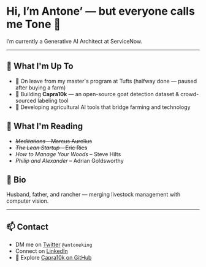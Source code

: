 # Hi, I’m Antone’ — but everyone calls me Tone 👋

I’m currently a Generative AI Architect at ServiceNow.

---

## 🔭 What I'm Up To

- 🧠 On leave from my master's program at Tufts (halfway done — paused after buying a farm)
- 🐐 Building **Capra10k** — an open-source goat detection dataset & crowd-sourced labeling tool  
- 🚜 Developing agricultural AI tools that bridge farming and technology


## 📖 What I'm Reading

- ~~*Meditations* – Marcus Aurelius~~  
- ~~*The Lean Startup* – Eric Ries~~ 
- *How to Manage Your Woods* – Steve Hilts  
- *Philip and Alexander* – Adrian Goldsworthy


## 🧬 Bio

Husband, father, and rancher — merging livestock management with computer vision.

---

## 📫 Contact

- DM me on [Twitter](https://twitter.com/antoneking) `@antoneking`  
- Connect on [LinkedIn](https://linkedin.com/in/tone-king)  
- 🐐 Explore [Capra10k on GitHub](https://github.com/antonemking/capra10k)
